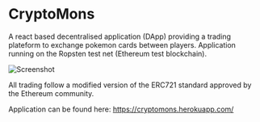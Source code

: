 # CryptoMons

A react based decentralised application (DApp) providing a trading plateform to exchange pokemon cards between players.
Application running on the Ropsten test net (Ethereum test blockchain).

![Screenshot](screenshot.png)

All trading follow a modified version of the ERC721 standard approved by the Ethereum community.

Application can be found here: https://cryptomons.herokuapp.com/